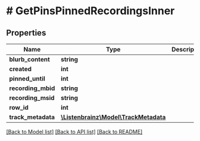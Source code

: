 # # GetPinsPinnedRecordingsInner

## Properties

Name | Type | Description | Notes
------------ | ------------- | ------------- | -------------
**blurb_content** | **string** |  | [optional]
**created** | **int** |  | [optional]
**pinned_until** | **int** |  | [optional]
**recording_mbid** | **string** |  | [optional]
**recording_msid** | **string** |  | [optional]
**row_id** | **int** |  | [optional]
**track_metadata** | [**\Listenbrainz\Model\TrackMetadata**](TrackMetadata.md) |  | [optional]

[[Back to Model list]](../../README.md#models) [[Back to API list]](../../README.md#endpoints) [[Back to README]](../../README.md)

